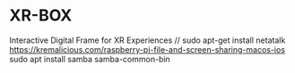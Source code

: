 # XR-BOX
Interactive Digital Frame for XR Experiences
// sudo apt-get install netatalk
https://kremalicious.com/raspberry-pi-file-and-screen-sharing-macos-ios
sudo apt install samba samba-common-bin
